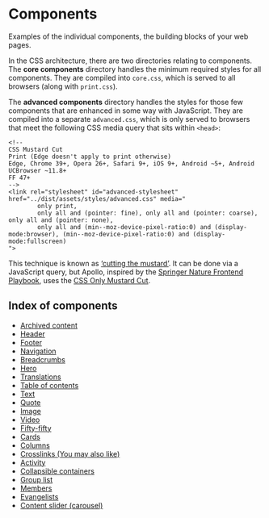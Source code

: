 # Components

Examples of the individual components, the building blocks of your web pages.

In the CSS architecture, there are two directories relating to components. The **core components** directory handles the minimum required styles for all components. They are compiled into `core.css`, which is served to all browsers (along with `print.css`). 

The **advanced components** directory handles the styles for those few components that are enhanced in some way with JavaScript. They are compiled into a separate `advanced.css`, which is only served to browsers that meet the following CSS media query that sits within `<head>`:

```
<!--
CSS Mustard Cut
Print (Edge doesn't apply to print otherwise)
Edge, Chrome 39+, Opera 26+, Safari 9+, iOS 9+, Android ~5+, Android UCBrowser ~11.8+
FF 47+
-->
<link rel="stylesheet" id="advanced-stylesheet" href="../dist/assets/styles/advanced.css" media="
        only print,
        only all and (pointer: fine), only all and (pointer: coarse), only all and (pointer: none),
        only all and (min--moz-device-pixel-ratio:0) and (display-mode:browser), (min--moz-device-pixel-ratio:0) and (display-mode:fullscreen)
">
```

This technique is known as [‘cutting the mustard’](https://www.zeldman.com/2015/09/01/youre-welcome-cutting-the-mustard-then-and-now/). It can be done via a JavaScript query, but Apollo, inspired by the [Springer Nature Frontend Playbook](https://github.com/springernature/frontend-playbook/blob/main/practices/graded-browser-support.md), uses the [CSS Only Mustard Cut](https://github.com/Fall-Back/CSS-Mustard-Cut).


## Index of components
- [Archived content](archived-content.md)
- [Header](header.md)
- [Footer](footer.md)
- [Navigation](navigation.md)
- [Breadcrumbs](breadcrumbs.md)
- [Hero](hero.md)
- [Translations](translations.md)
- [Table of contents](toc.md)
- [Text](text.md)
- [Quote](quote.md)
- [Image](image.md)
- [Video](video.md)
- [Fifty-fifty](fifty-fifty.md)
- [Cards](cards.md)
- [Columns](columns.md)
- [Crosslinks (You may also like)](crosslinks.md)
- [Activity](activity.md)
- [Collapsible containers](collapsible-containers.md)
- [Group list](group-list.md)
- [Members](members.md)
- [Evangelists](evangelists.md)
- [Content slider (carousel)](slider.md)